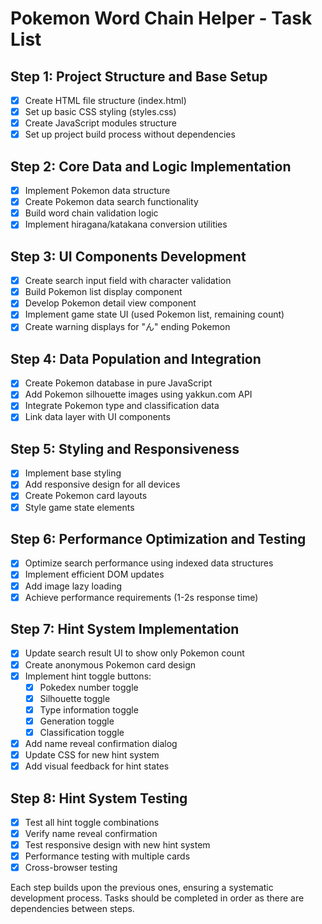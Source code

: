 # Pokemon Word Chain Helper - Task List

## Step 1: Project Structure and Base Setup
- [x] Create HTML file structure (index.html)
- [x] Set up basic CSS styling (styles.css)
- [x] Create JavaScript modules structure
- [x] Set up project build process without dependencies

## Step 2: Core Data and Logic Implementation
- [x] Implement Pokemon data structure
- [x] Create Pokemon data search functionality
- [x] Build word chain validation logic
- [x] Implement hiragana/katakana conversion utilities

## Step 3: UI Components Development
- [x] Create search input field with character validation
- [x] Build Pokemon list display component
- [x] Develop Pokemon detail view component
- [x] Implement game state UI (used Pokemon list, remaining count)
- [x] Create warning displays for "ん" ending Pokemon

## Step 4: Data Population and Integration
- [x] Create Pokemon database in pure JavaScript
- [x] Add Pokemon silhouette images using yakkun.com API
- [x] Integrate Pokemon type and classification data
- [x] Link data layer with UI components

## Step 5: Styling and Responsiveness
- [x] Implement base styling
- [x] Add responsive design for all devices
- [x] Create Pokemon card layouts
- [x] Style game state elements

## Step 6: Performance Optimization and Testing
- [x] Optimize search performance using indexed data structures
- [x] Implement efficient DOM updates
- [x] Add image lazy loading
- [x] Achieve performance requirements (1-2s response time)

## Step 7: Hint System Implementation
- [x] Update search result UI to show only Pokemon count
- [x] Create anonymous Pokemon card design
- [x] Implement hint toggle buttons:
  - [x] Pokedex number toggle
  - [x] Silhouette toggle
  - [x] Type information toggle
  - [x] Generation toggle
  - [x] Classification toggle
- [x] Add name reveal confirmation dialog
- [x] Update CSS for new hint system
- [x] Add visual feedback for hint states

## Step 8: Hint System Testing
- [x] Test all hint toggle combinations
- [x] Verify name reveal confirmation
- [x] Test responsive design with new hint system
- [x] Performance testing with multiple cards
- [x] Cross-browser testing

Each step builds upon the previous ones, ensuring a systematic development process. Tasks should be completed in order as there are dependencies between steps.
